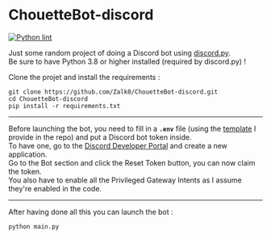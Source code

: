 # ChouetteBot-discord

[![Python lint](https://github.com/Zalk0/ChouetteBot-discord/actions/workflows/python-app.yml/badge.svg?branch=main)](https://github.com/Zalk0/ChouetteBot-discord/actions/workflows/python-app.yml)

Just some random project of doing a Discord bot using [discord.py](https://github.com/Rapptz/discord.py).  
Be sure to have Python 3.8 or higher installed (required by discord.py) !

Clone the projet and install the requirements :

```
git clone https://github.com/Zalk0/ChouetteBot-discord.git
cd ChouetteBot-discord
pip install -r requirements.txt
```

---
Before launching the bot, you need to fill in a **`.env`** file (using the [template](https://github.com/Zalk0/ChouetteBot-discord/blob/main/.env.template)
I provide in the repo) and put a Discord bot token inside.  
To have one, go to the [Discord Developer Portal](https://discord.com/developers) and create a new application.  
Go to the Bot section and click the Reset Token button, you can now claim the token.  
You also have to enable all the Privileged Gateway Intents as I assume they're enabled in the code.

---
After having done all this you can launch the bot :

```
python main.py
```
